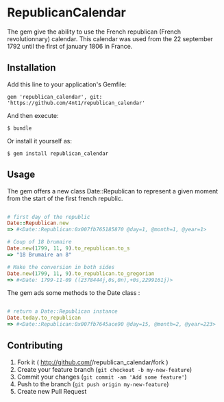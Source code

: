 # RepublicanCalendar

The gem give the ability to use the French republican (French revolutionnary) calendar.
This calendar was used from the 22 september 1792 until the first of january 1806 in France.


## Installation

Add this line to your application's Gemfile:

    gem 'republican_calendar', git: 'https://github.com/4nt1/republican_calendar'

And then execute:

    $ bundle

Or install it yourself as:

    $ gem install republican_calendar

## Usage

The gem offers a new class Date::Republican to represent a given moment from the start of the first french republic.

```ruby

# first day of the republic
Date::Republican.new
=> #<Date::Republican:0x007fb765185870 @day=1, @month=1, @year=1>

# Coup of 18 brumaire
Date.new(1799, 11, 9).to_republican.to_s
=> "18 Brumaire an 8"

# Make the conversion in both sides
Date.new(1799, 11, 9).to_republican.to_gregorian
=> #<Date: 1799-11-09 ((2378444j,0s,0n),+0s,2299161j)>
```



The gem ads some methods to the Date class :

```ruby

# return a Date::Republican instance
Date.today.to_republican
=> #<Date::Republican:0x007fb7645ace90 @day=15, @month=2, @year=223>

```

## Contributing

1. Fork it ( http://github.com/<my-github-username>/republican_calendar/fork )
2. Create your feature branch (`git checkout -b my-new-feature`)
3. Commit your changes (`git commit -am 'Add some feature'`)
4. Push to the branch (`git push origin my-new-feature`)
5. Create new Pull Request



